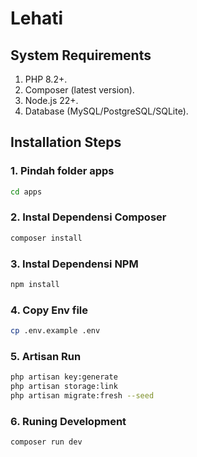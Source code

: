 # Lehati

## System Requirements

1. PHP 8.2+.
2. Composer (latest version).
3. Node.js 22+.
4. Database (MySQL/PostgreSQL/SQLite).

## Installation Steps

### 1. Pindah folder apps
```sh
cd apps
```

### 2. Instal Dependensi Composer
```sh
composer install 
```

### 3. Instal Dependensi NPM
```sh
npm install
```

### 4. Copy Env file
```sh
cp .env.example .env
```

### 5. Artisan Run 
```sh
php artisan key:generate
php artisan storage:link
php artisan migrate:fresh --seed
```

### 6. Runing Development
```sh
composer run dev
```